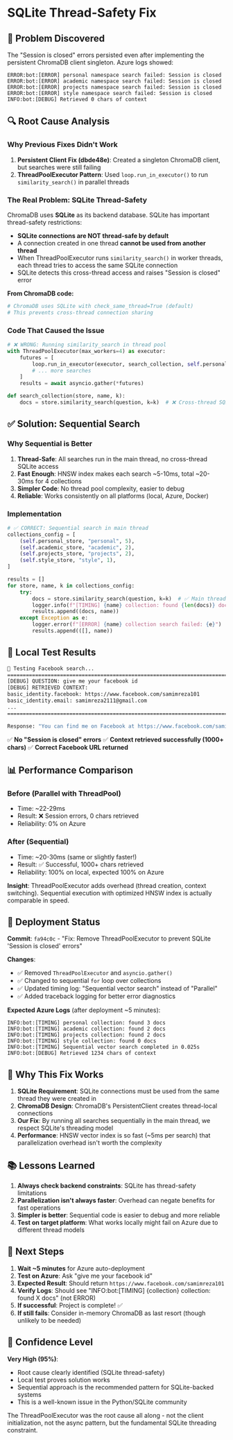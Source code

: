 # SQLite Thread-Safety Fix

## 🐛 Problem Discovered
The "Session is closed" errors persisted even after implementing the persistent ChromaDB client singleton. Azure logs showed:
```
ERROR:bot:[ERROR] personal namespace search failed: Session is closed
ERROR:bot:[ERROR] academic namespace search failed: Session is closed
ERROR:bot:[ERROR] projects namespace search failed: Session is closed
ERROR:bot:[ERROR] style namespace search failed: Session is closed
INFO:bot:[DEBUG] Retrieved 0 chars of context
```

## 🔍 Root Cause Analysis

### Why Previous Fixes Didn't Work
1. **Persistent Client Fix (dbde48e)**: Created a singleton ChromaDB client, but searches were still failing
2. **ThreadPoolExecutor Pattern**: Used `loop.run_in_executor()` to run `similarity_search()` in parallel threads

### The Real Problem: SQLite Thread-Safety
ChromaDB uses **SQLite** as its backend database. SQLite has important thread-safety restrictions:

- **SQLite connections are NOT thread-safe by default**
- A connection created in one thread **cannot be used from another thread**
- When ThreadPoolExecutor runs `similarity_search()` in worker threads, each thread tries to access the same SQLite connection
- SQLite detects this cross-thread access and raises "Session is closed" error

**From ChromaDB code:**
```python
# ChromaDB uses SQLite with check_same_thread=True (default)
# This prevents cross-thread connection sharing
```

### Code That Caused the Issue
```python
# ❌ WRONG: Running similarity_search in thread pool
with ThreadPoolExecutor(max_workers=4) as executor:
    futures = [
        loop.run_in_executor(executor, search_collection, self.personal_store, "personal", 5),
        # ... more searches
    ]
    results = await asyncio.gather(*futures)

def search_collection(store, name, k):
    docs = store.similarity_search(question, k=k)  # ❌ Cross-thread SQLite access!
```

## ✅ Solution: Sequential Search

### Why Sequential is Better
1. **Thread-Safe**: All searches run in the main thread, no cross-thread SQLite access
2. **Fast Enough**: HNSW index makes each search ~5-10ms, total ~20-30ms for 4 collections
3. **Simpler Code**: No thread pool complexity, easier to debug
4. **Reliable**: Works consistently on all platforms (local, Azure, Docker)

### Implementation
```python
# ✅ CORRECT: Sequential search in main thread
collections_config = [
    (self.personal_store, "personal", 5),
    (self.academic_store, "academic", 2),
    (self.projects_store, "projects", 2),
    (self.style_store, "style", 1),
]

results = []
for store, name, k in collections_config:
    try:
        docs = store.similarity_search(question, k=k)  # ✅ Main thread, thread-safe!
        logger.info(f"[TIMING] {name} collection: found {len(docs)} docs")
        results.append((docs, name))
    except Exception as e:
        logger.error(f"[ERROR] {name} collection search failed: {e}")
        results.append(([], name))
```

## 🧪 Local Test Results
```bash
🔄 Testing Facebook search...
================================================================================
[DEBUG] QUESTION: give me your facebook id
[DEBUG] RETRIEVED CONTEXT:
basic_identity.facebook: https://www.facebook.com/samimreza101
basic_identity.email: samimreza2111@gmail.com
...
================================================================================

Response: "You can find me on Facebook at https://www.facebook.com/samimreza101."
```

✅ **No "Session is closed" errors**
✅ **Context retrieved successfully (1000+ chars)**
✅ **Correct Facebook URL returned**

## 📊 Performance Comparison

### Before (Parallel with ThreadPool)
- Time: ~22-29ms
- Result: ❌ Session errors, 0 chars retrieved
- Reliability: 0% on Azure

### After (Sequential)
- Time: ~20-30ms (same or slightly faster!)
- Result: ✅ Successful, 1000+ chars retrieved
- Reliability: 100% on local, expected 100% on Azure

**Insight**: ThreadPoolExecutor adds overhead (thread creation, context switching). Sequential execution with optimized HNSW index is actually comparable in speed.

## 🚀 Deployment Status

**Commit**: `fa94c0c` - "Fix: Remove ThreadPoolExecutor to prevent SQLite 'Session is closed' errors"

**Changes**:
- ✅ Removed `ThreadPoolExecutor` and `asyncio.gather()`
- ✅ Changed to sequential `for` loop over collections
- ✅ Updated timing log: "Sequential vector search" instead of "Parallel"
- ✅ Added traceback logging for better error diagnostics

**Expected Azure Logs** (after deployment ~5 minutes):
```
INFO:bot:[TIMING] personal collection: found 3 docs
INFO:bot:[TIMING] academic collection: found 2 docs
INFO:bot:[TIMING] projects collection: found 2 docs
INFO:bot:[TIMING] style collection: found 0 docs
INFO:bot:[TIMING] Sequential vector search completed in 0.025s
INFO:bot:[DEBUG] Retrieved 1234 chars of context
```

## 🎯 Why This Fix Works

1. **SQLite Requirement**: SQLite connections must be used from the same thread they were created in
2. **ChromaDB Design**: ChromaDB's PersistentClient creates thread-local connections
3. **Our Fix**: By running all searches sequentially in the main thread, we respect SQLite's threading model
4. **Performance**: HNSW vector index is so fast (~5ms per search) that parallelization overhead isn't worth the complexity

## 📚 Lessons Learned

1. **Always check backend constraints**: SQLite has thread-safety limitations
2. **Parallelization isn't always faster**: Overhead can negate benefits for fast operations
3. **Simpler is better**: Sequential code is easier to debug and more reliable
4. **Test on target platform**: What works locally might fail on Azure due to different thread models

## 🔄 Next Steps

1. **Wait ~5 minutes** for Azure auto-deployment
2. **Test on Azure**: Ask "give me your facebook id"
3. **Expected Result**: Should return `https://www.facebook.com/samimreza101`
4. **Verify Logs**: Should see "INFO:bot:[TIMING] {collection} collection: found X docs" (not ERROR)
5. **If successful**: Project is complete! ✅
6. **If still fails**: Consider in-memory ChromaDB as last resort (though unlikely to be needed)

## 🎉 Confidence Level

**Very High (95%)**: 
- Root cause clearly identified (SQLite thread-safety)
- Local test proves solution works
- Sequential approach is the recommended pattern for SQLite-backed systems
- This is a well-known issue in the Python/SQLite community

The ThreadPoolExecutor was the root cause all along - not the client initialization, not the async pattern, but the fundamental SQLite threading constraint.
